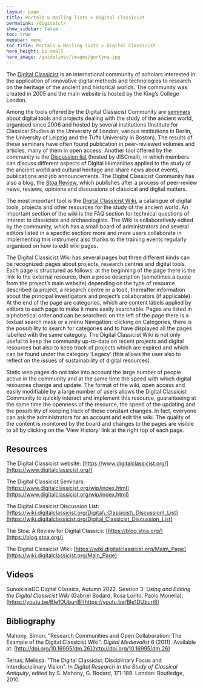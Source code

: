 ```yaml
---
layout: page
title: Portals & Mailing lists > Digital Classicist
permalink: /digitalcl/
show_sidebar: false
toc: true
menubar: menu
toc_title: Portals & Mailing lists > Digital Classicist
hero_height: is-small
hero_image: /guidelines/images/gortyna.jpg
---
```


The [Digital Classicist](https://www.digitalclassicist.org/) is
an international community of scholars interested in the application of
innovative digital methods and technologies to research on the heritage
of the ancient and historical worlds. The community was created in 2005
and the main website is hosted by the King’s College London.

Among the tools offered by the Digital Classicist Community are
[seminars](https://www.digitalclassicist.org/wip/index.html)
about digital tools and projects dealing with the study of the ancient
world, organised since 2006 and hosted by several institutions
(Institute for Classical Studies at the University of London, various
institutions in Berlin, the University of Leipzig and the Tufts
University in Boston). The results of these seminars have often found
publication in peer-reviewed volumes and articles, many of them in open
access. Another tool offered by the community is the [Discussion
list](https://wiki.digitalclassicist.org/Digital_Classicist_Discussion_List)
(hosted by JISCmail), in which members can discuss different aspects of
Digital Humanities applied to the study of the ancient world and
cultural heritage and share news about events, publications and job
announcements. The Digital Classicist Community has also a blog, the
[Stoa Review](https://blog.stoa.org/), which publishes after a
process of peer-review news, reviews, opinions and discussions of
classical and digital matters.

The most important tool is the [Digital Classicist
Wiki](https://wiki.digitalclassicist.org/Main_Page), a catalogue of
digital tools, projects and other resources for the study of the ancient
world. An important section of the wiki is the FAQ section for technical
questions of interest to classicists and archaeologists. The Wiki is
collaboratively edited by the community, which has a small board of
administrators and several editors listed in a specific section: more
and more users collaborate in implementing this instrument also thanks
to the training events regularly organised on how to edit wiki pages.

The Digital Classicist Wiki has several pages but three different kinds
can be recognized: pages about projects, research centres and digital
tools. Each page is structured as follows: at the beginning of the page
there is the link to the external resource, then a prose description
(sometimes a quote from the project’s main website) depending on the
type of resource described (a project, a research centre or a tool),
thereafter information about the principal investigators and project’s
collaborators (if applicable). At the end of the page are categories,
which are content labels applied by editors to each page to make it more
easily searchable. Pages are listed in alphabetical order and can be
searched: on the left of the page there is a textual search mask or a
menu Navigation: clicking on Categories, there is the possibility to
search for categories and to have displayed all the pages labelled with
the same category. The Digital Classicist Wiki is not only useful to
keep the community up-to-date on recent projects and digital resources
but also to keep track of projects which are expired and which can be
found under the category ‘Legacy’ (this allows the user also to reflect
on the issues of sustainability of digital resources).

Static web pages do not take into account the large number of people
active in the community and at the same time the speed with which
digital resources change and update. The format of the wiki, open access
and easily modifiable by a large number of users allows the Digital
Classicist Community to quickly interact and implement this resource,
guaranteeing at the same time the openness of the resource, the speed of
the updating and the possibility of keeping track of these constant
changes. In fact, everyone can ask the administrators for an account and
edit the wiki. The quality of the content is monitored by the board and
changes to the pages are visible to all by clicking on the ‘View
History’ link at the right top of each page.

## Resources

The Digital Classicist website:
[https://www.digitalclassicist.org/](https://www.digitalclassicist.org/)

The Digital Classicist Seminars:
[https://www.digitalclassicist.org/wip/index.html](https://www.digitalclassicist.org/wip/index.html)

The Digital Classicist Discussion List:
[https://wiki.digitalclassicist.org/Digital\_Classicist\_Discussion\_List](https://wiki.digitalclassicist.org/Digital_Classicist_Discussion_List)

The Stoa: A Review for Digital Classics:
[https://blog.stoa.org/](https://blog.stoa.org/)

The Digital Classicist Wiki:
[https://wiki.digitalclassicist.org/Main\_Page](https://wiki.digitalclassicist.org/Main_Page)

## Videos

SunoikisisDC Digital Classics, Autumn 2022. Session 3: *Using and
Editing the Digital Classicist Wiki* (Gabriel Bodard, Rosa Lorito,
Paolo Monella):
[https://youtu.be/BIe1DUburi8](https://youtu.be/BIe1DUburi8)

## Bibliography

Mahony, Simon. "Research Communities and Open Collaboration:
The Example of the Digital Classicist Wiki". *Digital Medievalist* 6 (2011).
Available at:
[http://doi.org/10.16995/dm.26](http://doi.org/10.16995/dm.26)

Terras, Melissa. "The Digital Classicist: Disciplinary Focus and
Interdisciplinary Vision". In *Digital Research in
the Study of Classical Antiquity*, edited by S. Mahony, G. Bodard, 171-189. London: Routledge, 2010.
